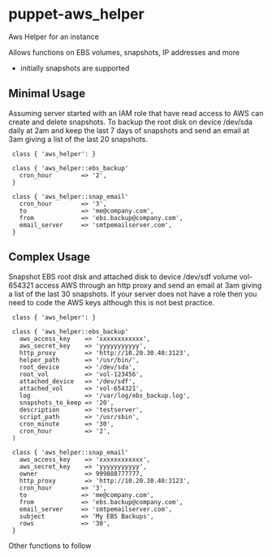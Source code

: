 # puppet-aws_helper

Aws Helper for an instance

Allows functions on EBS volumes, snapshots, IP addresses and more 
* initially snapshots are supported

## Minimal Usage

Assuming server started with an IAM role that have read access to AWS can create and delete snapshots. 
To backup the root disk on device /dev/sda daily at 2am and keep the last 7 days of snapshots and 
send an email at 3am giving a list of the last 20 snapshots. 

     class { 'aws_helper': }

     class { 'aws_helper::ebs_backup'
       cron_hour        => '2',
     }
     
     class { 'aws_helper::snap_email'
       cron_hour        => '3',
       to               => 'me@company.com',
       from             => 'ebs.backup@company.com',
       email_server     => 'smtpemailserver.com',
     }

## Complex Usage


Snapshot EBS root disk and attached disk to device /dev/sdf volume vol-654321 access AWS through an http proxy
and send an email at 3am giving a list of the last 30 snapshots. 
If your server does not have a role then you need to code the AWS keys although this is not best practice.

     class { 'aws_helper': }

     class { 'aws_helper::ebs_backup'
       aws_access_key    => 'xxxxxxxxxxxx',
       aws_secret_key    => 'yyyyyyyyyyy',
       http_proxy        => 'http://10.20.30.40:3123',
       helper_path       => '/usr/bin/',
       root_device       => '/dev/sda',
       root_vol          => 'vol-123456',
       attached_device   => '/dev/sdf',
       attached_vol      => 'vol-654321',
       log               => '/var/log/ebs_backup.log',
       snapshots_to_keep => '20',
       description       => 'testserver',
       script_path       => '/usr/sbin',
       cron_minute       => '30',
       cron_hour         => '2',
     )
     
     class { 'aws_helper::snap_email'
       aws_access_key    => 'xxxxxxxxxxxx',
       aws_secret_key    => 'yyyyyyyyyyy',
       owner             => 999888777777,
       http_proxy        => 'http://10.20.30.40:3123',     
       cron_hour        => '3',
       to               => 'me@company.com',
       from             => 'ebs.backup@company.com',
       email_server     => 'smtpemailserver.com',
       subject          => 'My EBS Backups',
       rows             => '30',
     }     
 
Other functions to follow     
